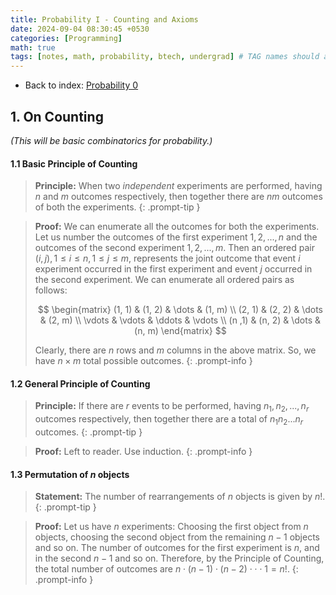 ```yaml
---
title: Probability I - Counting and Axioms
date: 2024-09-04 08:30:45 +0530
categories: [Programming]
math: true
tags: [notes, math, probability, btech, undergrad] # TAG names should always be lowercase
---
```


- Back to index: [Probability 0](/posts/probability0/)

## 1. On Counting
 *(This will be basic combinatorics for probability.)*

#### 1.1 Basic Principle of Counting

> **Principle:** When two *independent* experiments are performed, having $n$ and $m$ outcomes respectively, then together there are $nm$ outcomes of both the experiments. 
{: .prompt-tip }

> **Proof:** We can enumerate all the outcomes for both the experiments. Let us number the outcomes of the first experiment $1, 2, ..., n$ and the outcomes of the second experiment $1, 2, ..., m$. Then an ordered pair $(i, j), 1 \leq i \leq n, 1 \leq j \leq m$, represents the joint outcome that event $i$ experiment occurred in the first experiment and event $j$ occurred in the second experiment. We can enumerate all ordered pairs as follows:
>
>$$
\begin{matrix}
    (1, 1) & (1, 2) & \dots  & (1, m) \\
    (2, 1) & (2, 2) & \dots  & (2, m) \\
    \vdots & \vdots & \ddots & \vdots \\
    (n ,1) & (n, 2) & \dots  & (n, m)
\end{matrix}
$$
>
>Clearly, there are $n$ rows and $m$ columns in the above matrix. So, we have $n \times m$ total possible outcomes.
{: .prompt-info }

#### 1.2 General Principle of Counting

> **Principle:** If there are $r$ events to be performed, having $n_1, n_2, ..., n_r$ outcomes respectively, then together there are a total of $n_1n_2...n_r$ outcomes.
{: .prompt-tip }

> **Proof:** Left to reader. Use induction.
{: .prompt-info }

#### 1.3 Permutation of $n$ objects

> **Statement:** The number of rearrangements of $n$ objects is given by $n!$.
{: .prompt-tip }

> **Proof:** Let us have $n$ experiments: Choosing the first object from $n$ objects, choosing the second object from the remaining $n-1$ objects and so on. The number of outcomes for the first experiment is $n$, and in the second $n-1$ and so on. Therefore, by the Principle of Counting, the total number of outcomes are $n \cdot (n-1) \cdot (n-2) \cdot \cdot \cdot 1 = n!$.
{: .prompt-info }
